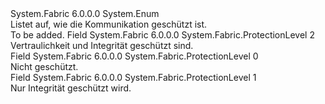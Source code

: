 <Type Name="ProtectionLevel" FullName="System.Fabric.ProtectionLevel">
  <TypeSignature Language="C#" Value="public enum ProtectionLevel" />
  <TypeSignature Language="ILAsm" Value=".class public auto ansi sealed ProtectionLevel extends System.Enum" />
  <TypeSignature Language="DocId" Value="T:System.Fabric.ProtectionLevel" />
  <TypeSignature Language="VB.NET" Value="Public Enum ProtectionLevel" />
  <TypeSignature Language="F#" Value="type ProtectionLevel = " />
  <AssemblyInfo>
    <AssemblyName>System.Fabric</AssemblyName>
    <AssemblyVersion>6.0.0.0</AssemblyVersion>
  </AssemblyInfo>
  <Base>
    <BaseTypeName>System.Enum</BaseTypeName>
  </Base>
  <Docs>
    <summary>
      <para>Listet auf, wie die Kommunikation geschützt ist.</para>
    </summary>
    <remarks>To be added.</remarks>
  </Docs>
  <Members>
    <Member MemberName="EncryptAndSign">
      <MemberSignature Language="C#" Value="EncryptAndSign" />
      <MemberSignature Language="ILAsm" Value=".field public static literal valuetype System.Fabric.ProtectionLevel EncryptAndSign = int32(2)" />
      <MemberSignature Language="DocId" Value="F:System.Fabric.ProtectionLevel.EncryptAndSign" />
      <MemberSignature Language="VB.NET" Value="EncryptAndSign" />
      <MemberSignature Language="F#" Value="EncryptAndSign = 2" Usage="System.Fabric.ProtectionLevel.EncryptAndSign" />
      <MemberType>Field</MemberType>
      <AssemblyInfo>
        <AssemblyName>System.Fabric</AssemblyName>
        <AssemblyVersion>6.0.0.0</AssemblyVersion>
      </AssemblyInfo>
      <ReturnValue>
        <ReturnType>System.Fabric.ProtectionLevel</ReturnType>
      </ReturnValue>
      <MemberValue>2</MemberValue>
      <Docs>
        <summary>
          <para>Vertraulichkeit und Integrität geschützt sind.</para>
        </summary>
      </Docs>
    </Member>
    <Member MemberName="None">
      <MemberSignature Language="C#" Value="None" />
      <MemberSignature Language="ILAsm" Value=".field public static literal valuetype System.Fabric.ProtectionLevel None = int32(0)" />
      <MemberSignature Language="DocId" Value="F:System.Fabric.ProtectionLevel.None" />
      <MemberSignature Language="VB.NET" Value="None" />
      <MemberSignature Language="F#" Value="None = 0" Usage="System.Fabric.ProtectionLevel.None" />
      <MemberType>Field</MemberType>
      <AssemblyInfo>
        <AssemblyName>System.Fabric</AssemblyName>
        <AssemblyVersion>6.0.0.0</AssemblyVersion>
      </AssemblyInfo>
      <ReturnValue>
        <ReturnType>System.Fabric.ProtectionLevel</ReturnType>
      </ReturnValue>
      <MemberValue>0</MemberValue>
      <Docs>
        <summary>
          <para>Nicht geschützt.</para>
        </summary>
      </Docs>
    </Member>
    <Member MemberName="Sign">
      <MemberSignature Language="C#" Value="Sign" />
      <MemberSignature Language="ILAsm" Value=".field public static literal valuetype System.Fabric.ProtectionLevel Sign = int32(1)" />
      <MemberSignature Language="DocId" Value="F:System.Fabric.ProtectionLevel.Sign" />
      <MemberSignature Language="VB.NET" Value="Sign" />
      <MemberSignature Language="F#" Value="Sign = 1" Usage="System.Fabric.ProtectionLevel.Sign" />
      <MemberType>Field</MemberType>
      <AssemblyInfo>
        <AssemblyName>System.Fabric</AssemblyName>
        <AssemblyVersion>6.0.0.0</AssemblyVersion>
      </AssemblyInfo>
      <ReturnValue>
        <ReturnType>System.Fabric.ProtectionLevel</ReturnType>
      </ReturnValue>
      <MemberValue>1</MemberValue>
      <Docs>
        <summary>
          <para>Nur Integrität geschützt wird.</para>
        </summary>
      </Docs>
    </Member>
  </Members>
</Type>